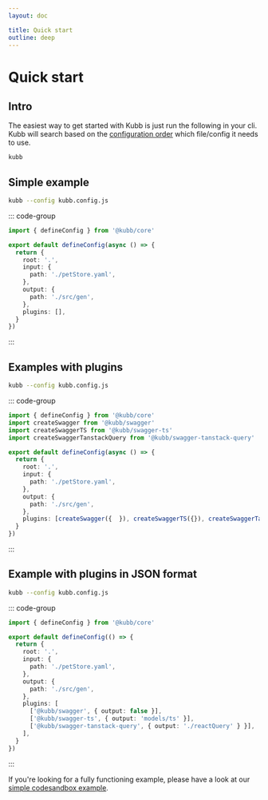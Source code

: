 ```yaml
---
layout: doc

title: Quick start
outline: deep
---
```

# Quick start

## Intro
The easiest way to get started with Kubb is just run the following in your cli. 
Kubb will search based on the [configuration order](/introduction.html#configuration-file) which file/config it needs to use.
 ```bash
kubb
```

## Simple example
 ```bash 
kubb --config kubb.config.js
```

::: code-group

```typescript [kubb.config.js]
import { defineConfig } from '@kubb/core'

export default defineConfig(async () => {
  return {
    root: '.',
    input: {
      path: './petStore.yaml',
    },
    output: {
      path: './src/gen',
    },
    plugins: [],
  }
})
```

:::


## Examples with plugins
 ```bash
kubb --config kubb.config.js
```

::: code-group

```typescript [kubb.config.js]
import { defineConfig } from '@kubb/core'
import createSwagger from '@kubb/swagger'
import createSwaggerTS from '@kubb/swagger-ts'
import createSwaggerTanstackQuery from '@kubb/swagger-tanstack-query'

export default defineConfig(async () => {
  return {
    root: '.',
    input: {
      path: './petStore.yaml',
    },
    output: {
      path: './src/gen',
    },
    plugins: [createSwagger({  }), createSwaggerTS({}), createSwaggerTanstackQuery({})],
  }
})
```

:::


## Example with plugins in JSON format
 ```bash
kubb --config kubb.config.js
```

::: code-group

```typescript [kubb.config.js]
import { defineConfig } from '@kubb/core'

export default defineConfig(() => {
  return {
    root: '.',
    input: {
      path: './petStore.yaml',
    },
    output: {
      path: './src/gen',
    },
    plugins: [
      ['@kubb/swagger', { output: false }],
      ['@kubb/swagger-ts', { output: 'models/ts' }],
      ['@kubb/swagger-tanstack-query', { output: './reactQuery' } }],
    ],
  }
})
```

:::

If you're looking for a fully functioning example, please have a look at our [simple codesandbox example](https://codesandbox.io/s/github/kubb-project/kubb/tree/main/examples/typescript).
